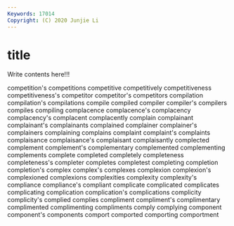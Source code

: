 ```yaml
---
Keywords: 17014
Copyright: (C) 2020 Junjie Li
---
```


# title

Write contents here!!!
 
competition's
competitions 
competitive 
competitively 
competitiveness 
competitiveness's 
competitor 
competitor's 
competitors 
compilation 
compilation's
compilations 
compile 
compiled 
compiler 
compiler's 
compilers 
compiles 
compiling 
complacence 
complacence's
complacency 
complacency's 
complacent 
complacently 
complain 
complainant 
complainant's 
complainants 
complained 
complainer
complainer's 
complainers 
complaining 
complains 
complaint 
complaint's 
complaints 
complaisance 
complaisance's 
complaisant
complaisantly 
complected 
complement 
complement's 
complementary 
complemented 
complementing 
complements 
complete 
completed
completely 
completeness 
completeness's 
completer 
completes 
completest 
completing 
completion 
completion's 
complex
complex's 
complexes 
complexion 
complexion's 
complexioned 
complexions 
complexities 
complexity 
complexity's 
compliance
compliance's 
compliant 
complicate 
complicated 
complicates 
complicating 
complication 
complication's 
complications 
complicity
complicity's 
complied 
complies 
compliment 
compliment's 
complimentary 
complimented 
complimenting 
compliments 
comply
complying 
component 
component's 
components 
comport 
comported 
comporting 
comportment 
